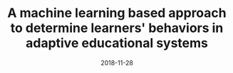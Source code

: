 ---
title: "A machine learning based approach to determine learners' behaviors in adaptive educational systems"
collection: talks
type: "Talk"
permalink: /talks/2018-APEL
venue: "INTERNATIONAL CONFERENCE ON PEDAGOGICAL APPROACHES & E-LEARNING (APEL'2018)"
date: 2018-11-28
location: "Fez, Morocco"
---